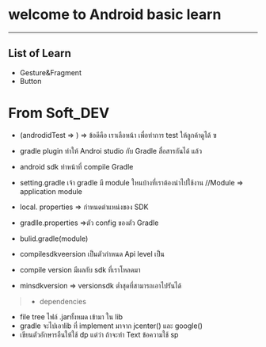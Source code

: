 # welcome to Android basic learn
----------
## List of Learn

* Gesture&Fragment
* Button

# From Soft_DEV

* (androdidTest => ) => ข้อดีคือ เราเลือหน้า เพื่อทำการ test ให้ลูกค้าดูได้ ฃ

* gradle plugin ทำให้ Androi studio กับ  Gradle สื่อสารกันได้ แล้ว 
* android sdk ทำหน้าที่ compile Gradle 
* setting.gradle เจ้า gradle มี module ใหนบ้างที่เราต้องนำไปใช้งาน 
//Module => application module
* local.	properties => กำหนดตำแหน่งของ SDK
* gradlle.properties =>ตัว config ของตัว Gradle 
* bulid.gradle(module) 
* compilesdkveersion เป็นตัวกำหนด  Api level เป็น 
* compile version มีผลกับ sdk ที่เราโหลดมา 
* minsdkversion => versionsdk ต่ำสุดที่สามารถเอาไปรันได้
> * dependencies 
* file tree ไฟล์ .jarทั้งหมด เข้ามา ใน lib
* gradle จะไปเอาlib ที่ implement มาจาก jcenter() และ google()
* เขียนตัวอักษารอืนให้ใช้ dp แต่ว่า ถ้าจะทำ Text ข้อความใช้ sp